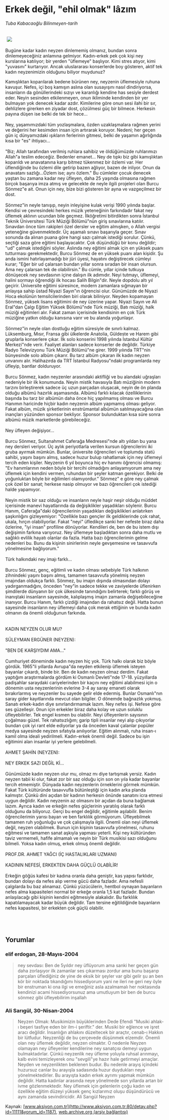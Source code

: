 # Erkek değil, "ehil olmak" lâzım

*Tuba Kabacaoğlu Bilinmeyen-tarih*

<div>
 <font>
  <img border="0" height="1" src="/web/20050128143849im_/http://www.aksiyon.com.tr/images/blank.gif"/>
 </font>
 <font class="content">
  <p>
   <img border="0" hspace="5" src="http://web.archive.org/web/20050128143849im_/http://www.aksiyon.com.tr/resim/478/66.jpg" vspace="5"/>
  </p>
 </font>
 <font class="content">
  Bugüne kadar kadın neyzen dinlememiş olmanız, bundan sonra dinlemeyeceğiniz anlamına gelmiyor. Kadın-erkek pek çok kişi ney kurslarına katılıyor; bir yerden "üflemeye" başlıyor. Kimi stres atıyor, kimi "yuvasını" kurtarıyor. Ancak uluslararası konserlerde boy gösteren, aktif tek kadın neyzenimizin olduğunu biliyor muydunuz?
 </font>
 <br/>
 <p>
  <font class="content">
   Kamışlıktan koparılarak bedene bürünen ney, neyzenin üflemesiyle ruhuna kavuşur. Nefes, içi boş kamışın aslına olan susayışını nasıl dindiriyorsa, insanların da gönüllerindeki sızıyı ve karanlığı kendine has sesiyle derdest eder. Neyin sesinden etkilenmeyen, onun ikliminde kendinden bir yer bulmayan yok denecek kadar azdır. Kimilerine göre onun sesi ilahi bir sır, dehlizlere girerken en ziyadar dost, çözülmesi güç bir bilmece. Herkesin payına düşen ise belki de tek bir hece...
   <br>
    <br>
     Ney, yaşamımızdaki tüm yozlaşmalara, özden uzaklaşmalara rağmen yerini ve değerini her kesimden insan için artırarak koruyor. Nedeni; her geçen gün iç dünyamızdaki ışıkların ferlerinin gitmesi, belki de yaşamın ağırlığında kısa bir "es" ihtiyacı...
     <br>
      <br>
       "Biz; Allah tarafından verilmiş ruhlara sahibiz ve öldüğümüzde ruhlarımızı Allah"a teslim edeceğiz. Bedenler emanet... Ney de tıpkı biz gibi kamışlıktan koparıldı ve anavatanına karşı bitmez tükenmez bir özlemi var. Her üflendiğinde bu özlemi dile getirip bazen ağlıyor, bazen de inliyor. Onun da anavatanı sazlığı...Özlem ise; aynı özlem." Bu cümleler çocuk denecek yaştan bu zamana kadar ney üfleyen, daha 25 yaşında olmasına rağmen birçok başarıya imza atmış ve gelecekte de neyle ilgili projeleri olan Burcu Sönmez"e ait. Onun için ney, bize bizi gösteren bir ayna ve vazgeçilmez bir dost.
       <br/>
       <br/>
       Sönmez"in neyle tanışıp, neyin inleyişine kulak verişi 1990 yılında başlar. Kendisi ve çevresindeki herkes müzik yeteneğinin farkındadır fakat ney üflemek aklının ucundan bile geçmez. İlköğretimi bitirdikten sonra İstanbul Teknik Üniversitesi Türk Müziği Bölümü"nün giriş sınavlarına katılır. Sınavdan önce tüm rakipleri özel dersler ve eğitim almışken, o Allah vergisi yeteneğine güvenmektedir. Üç aşamalı sınavı başarıyla geçer. Sınav sonunda da alınan puana göre hangi sazı çalmak istediği sorulur. Çünkü, seçtiği saza göre eğitimi başlayacaktır. Çok düşündüğü bir konu değildir; "ud" çalmak istediğini söyler. Aslında ney eğitimi almak için en yüksek puanı tutturması gerekmektedir, Burcu Sönmez de en yüksek puanı alan kişidir. Şu anda ismini hatırlayamadığı bir jüri üyesi, hayatını değiştirecek cümleyi kurar; "Eğer bir ud çalarsan bundan yıllar sonra sıradan bir insan olursun. Ama ney çalarsan tek de olabilirsin." Bu cümle, yıllar içinde tutkuya dönüşecek ney sevdasının içine dalışın ilk adımıdır. Neyi tutmayı, üflemeyi, halini sormayı öğrendiği ilk hocası Salih Bilgin"dir. Neyle dopdolu altı yıl geçirir. Üniversite eğitimi süresince, modern zamanlara sığmayan bir anlayışa sahip üstad Niyazi Sayın"ın öğrencisi olur. Günümüzde de Niyazi Hoca ekolünün temsilcilerinden biri olarak biliniyor. Neyden kopamayan Sönmez, yüksek lisans eğitimini de ney üzerine yapar. Niyazi Sayın ve Ali Eral"dan Çalgı Eğitim Yüksek Bölümü"nde Türk müziği, Batı müziği, halk müziği eğitimleri alır. Fakat zaman içerisinde kendisinin en çok Türk müziğine yatkın olduğu kanısına varır ve bu alanda yoğunlaşır.
       <br/>
       <br/>
       Sönmez"in neyle olan dostluğu eğitim süresiyle de sınırlı kalmaz. Lüksemburg, Mısır, Fransa gibi ülkelerde Anatolia, Güldeste ve Harem gibi gruplarla konserlere çıkar. İlk solo konserini 1998 yılında İstanbul Kültür Merkezi"nde verir. Faaliyet alanları sadece konserler de değildir. Türkiye Radyo Televizyonu Türk Müziği Bölümü"ne girer. 1999 yılında TRT"nin bünyesinde solo albüm çıkarır. Bu tarz albüm çıkaran ilk kadın neyzen unvanını alır. Halihazırda da TRT İstanbul Radyosu"ndaki programlarda ney üfleyip, bantlar dolduruyor.
       <br/>
       <br/>
       Burcu Sönmez, kadın neyzenler arasındaki aktifliği ve bu alandaki uğraşları nedeniyle bir ilk konumunda. Neyin mistik havasıyla Batı müziğinin modern tarzını birleştirerek sadece üç uzun parçadan oluşacak, neyin de ön planda olduğu albümü hazırlık aşamasında. Albümü farklı kılacak özelliklerinin başında bu tarz bir albümün daha önce hiç yapılmamış olması ve Burcu Hanımın haricinde hiçbir kadın neyzenin albüm yapmamış olması geliyor. Fakat albüm, müzik şirketlerinin enstrümantal albümün satılmayacağına olan inançları yüzünden sponsor bekliyor. Sponsor bulunduktan kısa süre sonra albümü müzik marketlerde görebileceğiz.
       <br/>
       <br/>
       Ney üfleyen değişiyor...
       <br/>
       <br/>
       Burcu Sönmez, Sultanahmet Caferağa Medresesi"nde altı yıldan bu yana ney dersleri veriyor. Üç aylık periyotlarla verilen kursun öğrencilerini iki gruba ayırmak mümkün. Bunlar, üniversite öğrencileri ve toplumda statü sahibi, yaşını başını almış, sadece huzur bulup rahatlamak için ney üflemeyi tercih eden kişiler. Neyzenin 6 yıl boyunca hiç ev hanımı öğrencisi olmamış: "Ev hanımlarının neden böyle bir tercihi olmadığını anlayamıyorum ama ney üflemek için kendini vermen, ruhundan bir şeyler katman gerekiyor. Belki de yoğunluktan böyle bir eğilimleri olamıyordur." Sönmez" e göre ney çalmak çok özel bir sanat; herkese nasip olmuyor ve bazı öğrencileri çok istediği halde yapamıyor.
       <br/>
       <br/>
       Neyin mistik bir saz olduğu ve insanların neyle haşir neşir olduğu müddet içerisinde manevi hayatlarında da değişiklikler yaşadıkları söylenir. Burcu Hanım, Caferağa"daki öğrencilerinin yaşadıkları değişiklikleri anlatırken şaşkınlığını gizleyemiyor: "Özellikle bazı gençler ilk geldiklerinde çok rahat, ukala, hırçın olabiliyorlar. Fakat "neyi" üfledikçe sanki her nefeste biraz daha özlerine, "iyi insan" profiline dönüyorlar. Kendileri de, ben de bu istem dışı değişimin farkına varıyoruz. Ney üflemeye başladıktan sonra daha mutlu ve sağlıklı evlilik hayatı olanlar da fazla. Hatta bazı öğrencilerimin gelme nedenleri bu. Bunu da kişinin sinirlerinin neyle gevşemesine ve tasavvufa yönelmesine bağlıyorum."
       <br/>
       <br/>
       Türk halkındaki ney imajı farklı...
       <br/>
       <br/>
       Burcu Sönmez, genç, eğitimli ve kadın olması sebebiyle Türk halkının zihnindeki yaşını başını almış, tamamen tasavvufa yönelmiş neyzen imajından oldukça farklı. Sönmez, bu imajın dışında olmasından dolayı yadırganmadığını, önceden "ney"in sadece tekke ve zaviyelerde üflenirken şimdilerde dünyanın bir çok ülkesinde tanındığını belirterek; farklı görüş ve inanıştaki insanların sayesinde, kalıplaşmış imajın zamanla değişebileceğine inanıyor. Burcu Hanım, farklı çizdiği imajından da rahatsız değil. Hatta bunun sayesinde insanların ney üflemeyi daha çok merak ettiğinin ve bunda kadın olmanın da önemli olduğunun farkında.
       <br/>
       <br/>
       <br/>
       KADIN NEYZEN OLUR MU?
       <br/>
       <br/>
       SÜLEYMAN ERGÜNER (NEYZEN):
       <br/>
       <br/>
       "BEN DE KARŞIYDIM AMA..."
       <br/>
       <br/>
       Cumhuriyet döneminde kadın neyzen hiç yok. Türk halkı olarak biz böyle gördük. 1965"li yıllarda Avrupa"da neyden etkilenip üflemek isteyen bayanlar çıkardı, binde bir. Ben de kadın neyzen olmaz derdim. Fakat yaptığım araştırmalarda gördüm ki Osmanlı Devleti"nde 17-18. yüzyıllarda padişahlar saraydaki cariyelerinden bir kaçını ney eğitimi alabilmesi için o dönemin usta neyzenlerinin evlerine 3-4 ay saray emaneti olarak bırakırlarmış ve neyzenler bu sayede gelir elde edermiş. Bunlar Osmanlı"nın saray gider kayıtlarında mevcut olan bilgiler. O dönemde bağnazlık yokmuş. Sanatı erkek-kadın diye sınırlandırmamak lazım. Ney nefes işi. Nefese göre ses güzelleşir. 0nun için erkekler biraz daha kolay ve uzun soluklu üfleyebilirler. Tek engel kısmen bu olabilir. Neyi üfleyenlerin sayısının çoğalması güzel. Tek rahatsızlığım; garip tipli insanlar neyi alıp çıkıyorlar bundan çok iyi rant elde ediyorlar ya da önceden kaval çalanlar popüler medya sayesinde neyzen sıfatıyla anılıyorlar. Eğitim alınmalı, ruha insan-ı kamil olma ideali yedirilmeli. Kadın-erkek önemli değil. Sadece bu işin eğitimini alan insanlar iyi yerlere gelebilmeli.
       <br/>
       <br/>
       AHMET ŞAHİN (NEYZEN):
       <br/>
       <br/>
       NEY ERKEK SAZI DEĞİL Kİ...
       <br/>
       <br/>
       Günümüzde kadın neyzen olur mu, olmaz mı diye tartışmak yersiz. Kadın neyzen tabii ki olur, fakat zor bir saz olduğu için son on yıla kadar bayanlar tercih etmemiştir. Dünyada kadın neyzenlerin örneklerini görmek mümkün. Fakat Türk kültüründe tasavvufla bütünleştiği için kadın arka planda kalmıştır. Çünkü dini açıdan bir kadının herkesin önünde sanatını icra etmesi uygun değildir. Kadın neyzenin az olmasını bir açıdan da buna bağlamak lazım. Ayrıca kadın ve erkeğin nefes güçlerinin yaratılış olarak farklı olduğunu da biliyoruz. Gerçi bu engel değildir, eğitimle aşılabilir. Benim öğrencilerimin yarısı bayan ve ben farklılık görmüyorum. Üfleyebilmek tamamen ruh yoğunluğu ve çok çalışmayla ilgili. Önemli olan neyi üflemek değil, neyzen olabilmek. Bunun için kişinin tasavvufa yönelmesi, ruhunu eğitmesi ve tamamen sanat aşkıyla yapması yeterli. Kişi ney kültüründen taviz vermemeli, hafife almamalı ve neyin bir Türk musikisi sazı olduğunu bilmeli. Yoksa kadın olmuş, erkek olmuş önemli değildir.
       <br/>
       <br/>
       PROF.DR. AHMET YAĞCI (İÇ HASTALIKLARI UZMANI)
       <br/>
       <br/>
       KADININ NEFESİ, ERKEKTEN DAHA GÜÇLÜ OLABİLİR!
       <br/>
       <br/>
       Erkeğin göğüs kafesi bir kadına oranla daha geniştir, kas yapısı farklıdır, bundan dolayı da nefes alıp verme gücü daha fazladır. Ama nefesli çalgılarda bu baz alınamaz. Çünkü yüzücülerin, hentbol oynayan bayanların nefes alma kapasiteleri normal bir erkeğe oranla 1,5 kat fazladır. Bundan anlaşılacağı gibi kişinin kendini eğitmesiyle alakalıdır. Bu farklılık kapatılamayacak kadar büyük değildir. Tam tersine eğitildiğinde bayanların nefes kapasitesi, bir erkekten çok güçlü olabilir.
      </br>
     </br>
    </br>
   </br>
  </font>
 </p>
</div>


## Yorumlar

### elif erdogan, 28-Mayıs-2004
> ney sevdası: 
> Ben de 5yıldır ney üflüyorum ama sanki her geçen gün daha zorlaşıyor ilk zamanlar ses çıkarması zordur ama bunu başarıp parçaları üflediğiniz de yine de eksik bir şeyler var gibi gelir şu an ben kör bir noktada tıkandığımı hissediyorum yani ne ileri ne geri ney öyle bir enstruman ki ona ilgi ve emeğiniz asla azalmamalı her noktasında kendinizi acami hissediyorsunuz ama umutluyum bir ben de burcu sönmez gibi üfleyebilirim inşallah

### Ali Sarıgül, 30-Nisan-2004
> Neyzen Olmak: 
> Musikimizin büyüklerinden Dede Efendi "Musiki ahlak-ı beşeri tasfiye eden bir ilm-i şeriftir." der. Musiki bir eğlence ve işret aracı değildir. İnsanlığın ahlakını düzeltecek bir araçtır, cenab-ı Hakkın bir lütfudur. Neyzenliği de bu çerçevede düşünmek elzemdir. Önemli olan ney üflemek değildir, neyzen olmaktır. O nedenle Neyzen olamayan ney üfleyenler kendilerine ney sanatçısı demeyi uygun bulmaktadırlar. Çünkü neyzenlik ney üfleme yoluyla ruhsal arınmayı, kalb evini temizleyerek onu "sevgili"ye hazır hale getirmeyi amaçlar. Neyden ve neyzenlikten beklenen budur. Bu nedenle arayış içindeki huzursuz canlar bu arayışla sadasında huzur duydukları neye yönelmektedirler. Bu arayışta kadın erkek ayrımı yapmak mümkün değildir. Hatta kadınlar arasında neye yönelmede son yıllarda artan bir ivme gözlenmektedir. Ney üflemek için gelenlerin çoğu kadın ve özellikle eğitim düzeyi yüksek genç kızlarımız oluşu düşündürücü ve aynı zamanda sevindiricidir. Ali Sarıgül Neyzen

Kaynak: [www.aksiyon.com.tr](http://www.aksiyon.com.tr:80/detay.php?id=11111&yorum_id=1187), [web.archive.org (arşiv bağlantısı)](http://web.archive.org/web/20050128143849/http://www.aksiyon.com.tr:80/detay.php?id=11111&yorum_id=1187)

